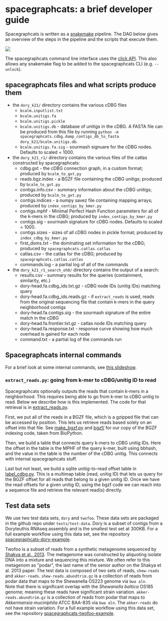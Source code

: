 # spacegraphcats: a brief developer guide

Spacegraphcats is written as a [snakemake](https://snakemake.readthedocs.io/en/stable/) pipeline.
The DAG below gives an overview of the steps in the pipeline and the scripts that execute them.

![](https://i.imgur.com/HQ21aM1.png)

The spacegraphcats command line interface uses the [click API](https://click.palletsprojects.com/).
This also allows any snakemake flag to be added to the spacegraphcats CLI (e.g. `--unlock`).
 
## spacegraphcats files and what scripts produce them

* the `dory_k21/` directory contains the various cDBG files
    * `bcalm.inputlist.txt`
    * `bcalm.unitigs.fa`
    * `bcalm.unitigs.pickle`
    * `bcalm.unitigs.db` - database of unitigs in the cDBG. A FASTA file can be produced from this file by running `python -m spacegraphcats.cdbg.dump_contigs_db_to_fasta dory_k21/bcalm.unitigs.db`. 
    * `bcalm.unitigs.fa.sig` - sourmash signuare for the cDBG nodes. Defaults to scaled = 1000. 
* the `dory_k21_r1/` directory contains the various files of the catlas constructed by spacegraphcats:
    * cdbg.gxt - the cDBG connection graph, in a custom format; produced by `bcalm_to_gxt.py`
    * reads.bgz.index - a BGZF file containing the cDBG unitigs; produced by `bcalm_to_gxt.py`
    * contigs.info.csv - summary information about the cDBG unitigs; produced by `bcalm_to_gxt.py`
    * contigs.indices - a numpy savez file containing mapping arrays; produced by `index_contigs_by_kmer.py`
    * contigs.mphf - Minimal Perfect Hash Function parameters for all of the k-mers in the cDBG; produced by `index_contigs_by_kmer.py`
    * contigs.sig - sourmash signature for cDBG nodes. Defaults to scaled = 1000. 
    * contigs.sizes - sizes of all cDBG nodes in pickle format; produced by `index_cdbg_by_kmer.py`
    * first_doms.txt - the dominating set information for the cDBG; produced by `spacegraphcats.catlas.catlas`
    * catlas.csv - the catlas for the cDBG; produced by `spacegraphcats.catlas.catlas`
    * commands.log - a partial log of all of the commands
* the `dory_k21_r1_search_oh0/` directory contains the output of a search:
    * results.csv - summary results for the queries (containment, similarity, etc.)
    * dory-head.fa.cdbg_ids.txt.gz - cDBG node IDs (unitig IDs) matching query
    * dory-head.fa.cdbg_ids.reads.gz - if `extract_reads` is used, reads from the original sequencing file that contain k-mers in the query neighborhood contigs 
    * dory-head.fa.contigs.sig - the sourmash signature of the entire match in the cDBG
    * dory-head.fa.frontier.txt.gz - catlas node IDs matching query
    * dory-head.fa.response.txt - response curve showing how much overhead is gained for each node
    * command.txt - a partial log of the commands run

## Spacegraphcats internal commands

For a brief look at some internal commands, see [this slideshow](https://hackmd.io/@ctb/BkDE7msPv).

### `extract_reads.py`: going from k-mer to cDBG/unitig ID to read

Spacegraphcats optionally outputs the reads that contain k-mers in a neighborhood. 
This requires being able to go from k-mer to cDBG unitig to read. 
Below we describe how is this implemented.
The code for that retrieval is in [extract_reads.py](https://github.com/spacegraphcats/spacegraphcats/blob/master/spacegraphcats/search/extract_reads.py).

First, we put all of the reads in a BGZF file, which is a gzipped file that can be accessed by position. 
This lets us retrieve reads based solely on an offset into that file. 
See [make_bgzf.py](https://github.com/spacegraphcats/spacegraphcats/blob/master/spacegraphcats/utils/make_bgzf.py) and [bgzf/](https://github.com/spacegraphcats/spacegraphcats/tree/master/spacegraphcats/utils/bgzf) for our copy of the BGZF indexing code, taken from BioPython.

Then, we build a table that connects query k-mers to cDBG unitig IDs. 
Here the offset in the table is the MPHF of the query k-mer, built using bbhash, and the value in the table is the number of the cDBG unitig. 
This connects with internal spacegraphcats stuff.

Last but not least, we build a sqlite unitig-to-read offset table in [label_cdbg.py](https://github.com/spacegraphcats/spacegraphcats/blob/master/spacegraphcats/cdbg/label_cdbg.py). 
This is a multimap table (read, unitig ID) that lets us query for the BGZF offset for all reads that belong to a given unitig ID. 
Once we have the read offsets for a given unitig ID, using the bgzf code we can reach into a sequence file and retrieve the relevant read(s) directly. 

## Test data sets

We use two test data sets, `dory` and `twofoo`. 
These data sets are packaged in the github repo under `tests/test-data`.
Dory is a subset of contigs from a Doryteuthis RNAseq assembly and is the smallest test set at 300KB. 
For a full example workflow using this data set, see the repository [spacegraphcats-dory-example](https://github.com/spacegraphcats/spacegraphcats-dory-example).

Twofoo is a subset of reads from a synthetic metagenome sequenced by [Shakya et al., 2013](https://www.ncbi.nlm.nih.gov/pubmed/23387867).
The metagenome was constructed by aliquoting isolate DNA into a mixture and sequencing this mixture.
We often refer to this metagenom as "podar", the last name of the senior author on the Shakya et al. 2013 paper.
The test data is composed of two sets of reads, `shew-reads` and `akker-reads`.
`shew-reads.abundtrim.gz` is a collection of reads from podar data that maps to the Shewanella OS223 genome via `bwa aln`.  
Note that there is significant overlap with the *Shewanella baltica* OS185 genome; meaning these reads have significant strain variation.
`akker-reads.abundtrim.gz` is a collection of reads from podar that maps to *Akkermansia muciniphila* ATCC BAA-835 via `bwa aln`.
The `akker-reads` do not have strain variation.
For a full example workflow using this data set, see the repository [spacegraphcats-twofoo-example](https://github.com/spacegraphcats/spacegraphcats-twofoo-example).

